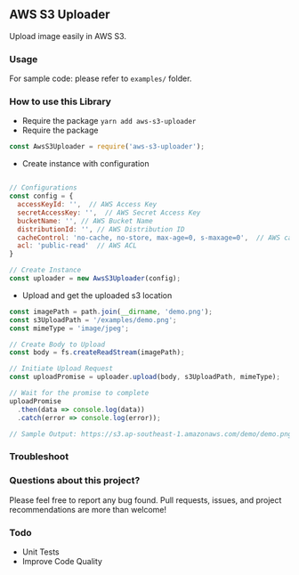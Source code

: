 ## AWS S3 Uploader

Upload image easily in AWS S3.

### Usage

For sample code: please refer to `examples/` folder.

### How to use this Library

- Require the package `yarn add aws-s3-uploader`
- Require the package

```javascript
const AwsS3Uploader = require('aws-s3-uploader');
```

- Create instance with configuration

```javascript

// Configurations
const config = {
  accessKeyId: '',  // AWS Access Key
  secretAccessKey: '',  // AWS Secret Access Key
  bucketName: '', // AWS Bucket Name
  distributionId: '', // AWS Distribution ID
  cacheControl: 'no-cache, no-store, max-age=0, s-maxage=0',  // AWS cache Control
  acl: 'public-read'  // AWS ACL
}

// Create Instance
const uploader = new AwsS3Uploader(config);
```

- Upload and get the uploaded s3 location

```javascript
const imagePath = path.join(__dirname, 'demo.png');
const s3UploadPath = '/examples/demo.png';
const mimeType = 'image/jpeg';

// Create Body to Upload
const body = fs.createReadStream(imagePath);

// Initiate Upload Request
const uploadPromise = uploader.upload(body, s3UploadPath, mimeType);

// Wait for the promise to complete
uploadPromise
  .then(data => console.log(data))
  .catch(error => console.log(error));

// Sample Output: https://s3.ap-southeast-1.amazonaws.com/demo/demo.png'
```

### Troubleshoot

### Questions about this project?

Please feel free to report any bug found. Pull requests, issues, and project recommendations are more than welcome!

### Todo

- Unit Tests
- Improve Code Quality


